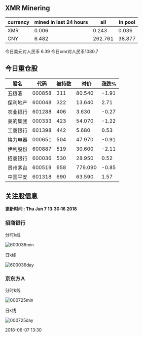 ## XMR Minering

|currency|mined in last 24 hours|all|in pool|
|---|---|---|---|
|XMR|0.006|0.243|0.036|
|CNY|6.482|262.761|38.877|

今日美元对人民币 6.39	今日xmr对人民币1080.7


## 今日重仓股 

|股名|代码|被持数|时价|涨跌%|
|---|---|---|---|---|
|五粮液|000858|311|80.540|-1.91|
|保利地产|600048|322|13.640|2.71|
|农业银行|601288|406|3.630|-0.27|
|美的集团|000333|423|54.070|-1.22|
|工商银行|601398|442|5.680|0.53|
|格力电器|000651|504|47.970|-0.91|
|伊利股份|600887|519|30.600|-2.11|
|招商银行|600036|530|28.950|0.52|
|贵州茅台|600519|658|779.090|-0.85|
|中国平安|601318|690|63.590|1.57|

## 关注股信息
**更新时间 : Thu Jun  7 13:30:16 2018**
### 招商银行 
分时k线

![600036min](http://image.sinajs.cn/newchart/min/n/sh600036.gif)

日k线

![600036day](http://image.sinajs.cn/newchart/daily/n/sh600036.gif)

### 京东方Ａ 
分时k线

![000725min](http://image.sinajs.cn/newchart/min/n/sz000725.gif)

日k线

![000725day](http://image.sinajs.cn/newchart/daily/n/sz000725.gif)

2018-06-07 13:30